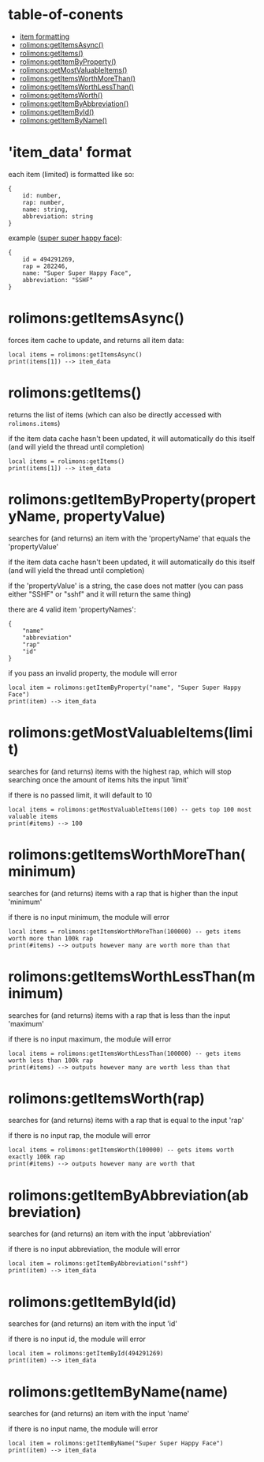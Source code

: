 # table-of-conents
- [item formatting](#item_data-format)
- [rolimons:getItemsAsync()]()
- [rolimons:getItems()]()
- [rolimons:getItemByProperty()]()
- [rolimons:getMostValuableItems()]()
- [rolimons:getItemsWorthMoreThan()]()
- [rolimons:getItemsWorthLessThan()]()
- [rolimons:getItemsWorth()]()
- [rolimons:getItemByAbbreviation()]()
- [rolimons:getItemById()]()
- [rolimons:getItemByName()]()

# 'item_data' format
each item (limited) is formatted like so:
```luau
{
    id: number,
    rap: number,
    name: string,
    abbreviation: string
}
```
example ([super super happy face](https://www.rolimons.com/item/494291269)):
```luau
{
    id = 494291269,
    rap = 282246,
    name: "Super Super Happy Face",
    abbreviation: "SSHF"
}
```

# rolimons:getItemsAsync()
forces item cache to update, and returns all item data:
```luau
local items = rolimons:getItemsAsync()
print(items[1]) --> item_data
```

# rolimons:getItems()
returns the list of items (which can also be directly accessed with `rolimons.items`)

if the item data cache hasn't been updated, it will automatically do this itself (and will yield the thread until completion)
```luau
local items = rolimons:getItems()
print(items[1]) --> item_data
```

# rolimons:getItemByProperty(propertyName, propertyValue)
searches for (and returns) an item with the 'propertyName' that equals the 'propertyValue'

if the item data cache hasn't been updated, it will automatically do this itself (and will yield the thread until completion)

if the 'propertyValue' is a string, the case does not matter (you can pass either "SSHF" or "sshf" and it will return the same thing)

there are 4 valid item 'propertyNames':
```luau
{
	"name"
	"abbreviation"
	"rap"
	"id"
}
```

if you pass an invalid property, the module will error
```luau
local item = rolimons:getItemByProperty("name", "Super Super Happy Face")
print(item) --> item_data
```

# rolimons:getMostValuableItems(limit)
searches for (and returns) items with the highest rap, which will stop searching once the amount of items hits the input 'limit'

if there is no passed limit, it will default to 10
```luau
local items = rolimons:getMostValuableItems(100) -- gets top 100 most valuable items
print(#items) --> 100
```

# rolimons:getItemsWorthMoreThan(minimum)
searches for (and returns) items with a rap that is higher than the input 'minimum'

if there is no input minimum, the module will error
```luau
local items = rolimons:getItemsWorthMoreThan(100000) -- gets items worth more than 100k rap
print(#items) --> outputs however many are worth more than that
```

# rolimons:getItemsWorthLessThan(minimum)
searches for (and returns) items with a rap that is less than the input 'maximum'

if there is no input maximum, the module will error
```luau
local items = rolimons:getItemsWorthLessThan(100000) -- gets items worth less than 100k rap
print(#items) --> outputs however many are worth less than that
```

# rolimons:getItemsWorth(rap)
searches for (and returns) items with a rap that is equal to the input 'rap'

if there is no input rap, the module will error
```luau
local items = rolimons:getItemsWorth(100000) -- gets items worth exactly 100k rap
print(#items) --> outputs however many are worth that
```

# rolimons:getItemByAbbreviation(abbreviation)
searches for (and returns) an item with the input 'abbreviation'

if there is no input abbreviation, the module will error
```luau
local item = rolimons:getItemByAbbreviation("sshf")
print(item) --> item_data
```

# rolimons:getItemById(id)
searches for (and returns) an item with the input 'id'

if there is no input id, the module will error
```luau
local item = rolimons:getItemById(494291269)
print(item) --> item_data
```

# rolimons:getItemByName(name)
searches for (and returns) an item with the input 'name'

if there is no input name, the module will error
```luau
local item = rolimons:getItemByName("Super Super Happy Face")
print(item) --> item_data
```
